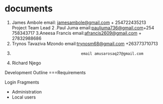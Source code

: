 # documents
1. James Ambole  email: jamesambole@gmail.com + 254722435213 Project Team Lead
2 .Paul Juma email:pauljuma736@gmail.com+254 758343717
3.Aneesa Francis email:afrancis2609@gmail.com + 27832988686
4. Trynos Tavaziva Mzondo email:trynosm68@gmail.com +263773710713
5.	                                  email amusarosaq27@gmail.com
6. Richard Njego



Development Outline 
===Requirements

Login Fragments
- Administration
- Local users
